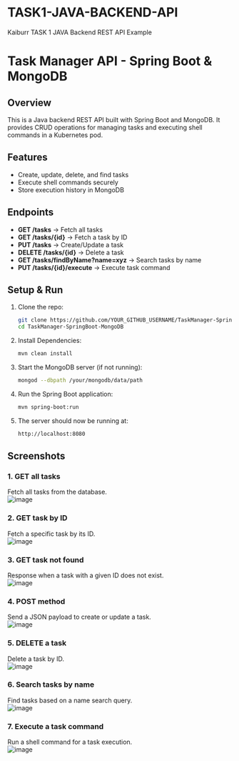 # TASK1-JAVA-BACKEND-API
Kaiburr TASK 1 JAVA Backend REST API Example 


# Task Manager API - Spring Boot & MongoDB  

## Overview  
This is a Java backend REST API built with Spring Boot and MongoDB. It provides CRUD operations for managing tasks and executing shell commands in a Kubernetes pod.  

## Features  
- Create, update, delete, and find tasks  
- Execute shell commands securely  
- Store execution history in MongoDB  

## Endpoints  
- **GET /tasks** → Fetch all tasks  
- **GET /tasks/{id}** → Fetch a task by ID  
- **PUT /tasks** → Create/Update a task  
- **DELETE /tasks/{id}** → Delete a task  
- **GET /tasks/findByName?name=xyz** → Search tasks by name  
- **PUT /tasks/{id}/execute** → Execute task command  

## Setup & Run  
1. Clone the repo:  
   ```sh
   git clone https://github.com/YOUR_GITHUB_USERNAME/TaskManager-SpringBoot-MongoDB.git
   cd TaskManager-SpringBoot-MongoDB

2. Install Dependencies:
   ```sh
   mvn clean install

3. Start the MongoDB server (if not running):
   ```sh
   mongod --dbpath /your/mongodb/data/path

4. Run the Spring Boot application:
   ```sh
   mvn spring-boot:run

5. The server should now be running at:
   ```sh
   http://localhost:8080

## Screenshots  

### 1. GET all tasks  
Fetch all tasks from the database.  
 ![image](https://github.com/user-attachments/assets/54c20971-ec49-479e-869a-9a99ba67cd65)
 

### 2. GET task by ID  
Fetch a specific task by its ID.  
  ![image](https://github.com/user-attachments/assets/870b0b45-1f04-46da-9af2-240b51f30891)


### 3. GET task not found  
Response when a task with a given ID does not exist.  
  ![image](https://github.com/user-attachments/assets/6e2e2a0b-3a91-4b2b-b302-b539902b0736)


### 4. POST method  
Send a JSON payload to create or update a task.  
![image](https://github.com/user-attachments/assets/6e4c0f66-98e5-468e-9e5e-e0223e2a05c0)



### 5. DELETE a task  
Delete a task by ID.  
 ![image](https://github.com/user-attachments/assets/f6b27b45-22a7-40b5-9a61-575b3b4f5364)


### 6. Search tasks by name  
Find tasks based on a name search query.  
![image](https://github.com/user-attachments/assets/b260ff19-533b-4b04-8882-ae7a489ce45d)


### 7. Execute a task command  
Run a shell command for a task execution.  
![image](https://github.com/user-attachments/assets/6b9580a9-881b-4c6e-b285-23ea212d5309)






